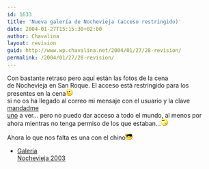 ```yaml
---
id: 1633
title: 'Nueva galería de Nochevieja (acceso restringido)'
date: 2004-01-27T15:15:30+02:00
author: Chavalina
layout: revision
guid: http://www.wp.chavalina.net/2004/01/27/28-revision/
permalink: /2004/01/27/28-revision/
---
```

Con bastante retraso pero aquí están las fotos de la cena  
de Nochevieja en San Roque. El acceso está restringido para los  
presentes en la cena![emo](/imagenes/emoticonos/guino.gif)  
si no os ha llegado al correo mi mensaje con el usuario y la clave [mandadme  
uno](mailto:ibs2@alu.um.es) a ver… pero no puedo dar acceso a todo el mundo, al menos por  
ahora mientras no tenga permiso de los que estaban…![pensativo](/imagenes/emoticonos/pensativo.gif) 

Ahora lo que nos falta es una con el chino![gafas](/imagenes/emoticonos/gafas.gif) 

  * <a href="galerias/nochevieja/thumbs.php" target="_blank">Galería<br /> Nochevieja 2003</a>